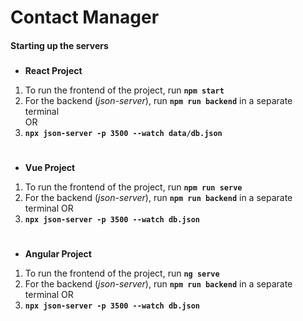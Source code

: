 # Contact Manager

#### Starting up the servers

###

- **React Project**
 1. To run the frontend of the project, run **`npm start`**
 2. For the backend (*json-server*), run **`npm run backend`** in a separate terminal  
OR 
 3. **`npx json-server -p 3500 --watch data/db.json`**

#

- **Vue Project**
 1. To run the frontend of the project, run **`npm run serve`**
 2. For the backend (*json-server*), run **`npm run backend`** in a separate terminal 
 OR 
 3. **`npx json-server -p 3500 --watch db.json`**

#

 - **Angular Project**
 1. To run the frontend of the project, run **`ng serve`**
 2. For the backend (*json-server*), run **`npm run backend`** in a separate terminal 
 OR 
 3. **`npx json-server -p 3500 --watch db.json`**